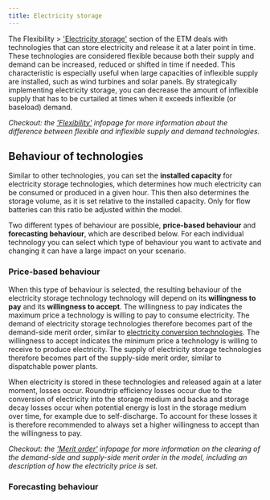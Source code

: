 ```yaml
---
title: Electricity storage
---
```


The Flexibility > ['Electricity storage'](https://pro.energytransitionmodel.com/scenario/flexibility/flexibility_storage/behaviour-of-storage-technologies) section of the ETM deals with technologies that can store electricity and release it at a later point in time. These technologies are considered flexible because both their supply and demand can be increased, reduced or shifted in time if needed. This characteristic is especially useful when large capacities of inflexible supply are installed, such as wind turbines and solar panels. By strategically implementing electricity storage, you can decrease the amount of inflexible supply that has to be curtailed at times when it exceeds inflexible (or baseload) demand.

_Checkout: the ['Flexibility'](flexibility) infopage for more information about the difference between flexible and inflexible supply and demand technologies._

## Behaviour of technologies
Similar to other technologies, you can set the **installed capacity** for electricity storage technologies, which determines how much electricity can be consumed or produced in a given hour. This then also determines the storage volume, as it is set relative to the installed capacity. Only for flow batteries can this ratio be adjusted within the model.

Two different types of behaviour are possible, **price-based behaviour** and **forecasting behaviour**, which are described below. For each individual technology you can select which type of behaviour you want to activate and changing it can have a large impact on your scenario.

### Price-based behaviour
When this type of behaviour is selected, the resulting behaviour of the electricity storage technology technology will depend on its **willingness to pay** and its **willingness to accept**. The willingness to pay indicates the maximum price a technology is willing to pay to consume electricity. The demand of electricity storage technologies therefore becomes part of the demand-side merit order, similar to [electricity conversion technologies](electricity-conversion). The willingness to accept indicates the minimum price a technology is willing to receive to produce electricity. The supply of electricity storage technologies therefore becomes part of the supply-side merit order, similar to dispatchable power plants.

When electricity is stored in these technologies and released again at a later moment, losses occur. Roundtrip efficiency losses occur due to the conversion of electricity into the storage medium and backa and storage decay losses occur when potential energy is lost in the storage medium over time, for example due to self-discharge. To account for these losses it is therefore recommended to always set a higher willingness to accept than the willingness to pay.

_Checkout: the ['Merit order'](merit-order) infopage for more information on the clearing of the demand-side and supply-side merit order in the model, including an description of how the electricity price is set._

### Forecasting behaviour